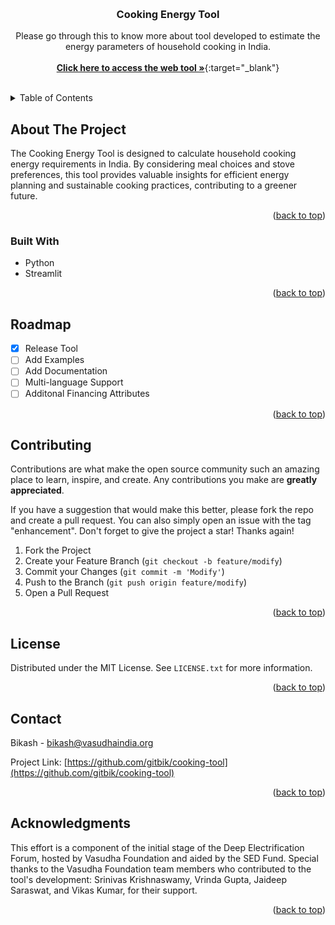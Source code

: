 <a name="readme-top"></a>

<!-- PROJECT LOGO -->
<br />
  <h3 align="center">Cooking Energy Tool</h3>

  <p align="center">
    Please go through this to know more about tool developed to estimate the energy parameters of household cooking in India.
    <br /><br />
    <a href="https://cooking-tool.streamlit.app"><strong>Click here to access the web tool »</strong></a>{:target="_blank"}
    <br />
    <br />
  </p>
</div>

<!-- TABLE OF CONTENTS -->
<details>
  <summary>Table of Contents</summary>
  <ol>
    <li>
      <a href="#about-the-project">About The Project</a>
      <ul> <li><a href="#built-with">Built With</a></li> </ul>
    </li>
    <li><a href="#usage">Usage</a></li>
    <li><a href="#roadmap">Roadmap</a></li>
    <li><a href="#contributing">Contributing</a></li>
    <li><a href="#license">License</a></li>
    <li><a href="#contact">Contact</a></li>
    <li><a href="#acknowledgments">Acknowledgments</a></li>
  </ol>
</details>


<!-- ABOUT THE PROJECT -->
## About The Project

The Cooking Energy Tool is designed to calculate household cooking energy requirements in India. By considering meal choices and stove preferences, this tool provides valuable insights for efficient energy planning and sustainable cooking practices, contributing to a greener future.

<p align="right">(<a href="#readme-top">back to top</a>)</p>


### Built With

* Python
* Streamlit

<p align="right">(<a href="#readme-top">back to top</a>)</p>

<!-- ROADMAP -->
## Roadmap

- [x] Release Tool
- [ ] Add Examples
- [ ] Add Documentation
- [ ] Multi-language Support
- [ ] Additonal Financing Attributes

<p align="right">(<a href="#readme-top">back to top</a>)</p>

<!-- CONTRIBUTING -->
## Contributing

Contributions are what make the open source community such an amazing place to learn, inspire, and create. Any contributions you make are **greatly appreciated**.

If you have a suggestion that would make this better, please fork the repo and create a pull request. You can also simply open an issue with the tag "enhancement".
Don't forget to give the project a star! Thanks again!

1. Fork the Project
2. Create your Feature Branch (`git checkout -b feature/modify`)
3. Commit your Changes (`git commit -m 'Modify'`)
4. Push to the Branch (`git push origin feature/modify`)
5. Open a Pull Request

<p align="right">(<a href="#readme-top">back to top</a>)</p>



<!-- LICENSE -->
## License

Distributed under the MIT License. See `LICENSE.txt` for more information.

<p align="right">(<a href="#readme-top">back to top</a>)</p>



<!-- CONTACT -->
## Contact

Bikash - bikash@vasudhaindia.org

Project Link: [https://github.com/gitbik/cooking-tool](https://github.com/gitbik/cooking-tool)

<p align="right">(<a href="#readme-top">back to top</a>)</p>



<!-- ACKNOWLEDGMENTS -->
## Acknowledgments

This effort is a component of the initial stage of the Deep Electrification Forum, hosted by Vasudha Foundation and aided by the SED Fund. Special thanks to the Vasudha Foundation team members who contributed to the tool's development: Srinivas Krishnaswamy, Vrinda Gupta, Jaideep Saraswat, and Vikas Kumar, for their support.

<p align="right">(<a href="#readme-top">back to top</a>)</p>


